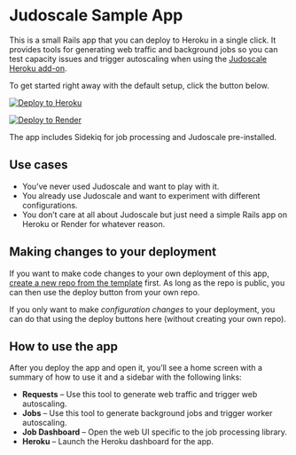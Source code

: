 # Judoscale Sample App

This is a small Rails app that you can deploy to Heroku in a single click. It provides tools for generating web traffic and background jobs so you can test capacity issues and trigger autoscaling when using the [Judoscale Heroku add-on](https://elements.heroku.com/judoscale).

To get started right away with the default setup, click the button below.

[![Deploy to Heroku](https://www.herokucdn.com/deploy/button.svg)](https://heroku.com/deploy)

[![Deploy to Render](https://render.com/images/deploy-to-render-button.svg)](https://render.com/deploy?repo=https://github.com/judoscale/rails-autoscale-sample-app/tree/render-deloy)

The app includes Sidekiq for job processing and Judoscale pre-installed.

## Use cases

- You’ve never used Judoscale and want to play with it.
- You already use Judoscale and want to experiment with different configurations.
- You don’t care at all about Judoscale but just need a simple Rails app on Heroku or Render for whatever reason.

## Making changes to your deployment

If you want to make code changes to your own deployment of this app, [create a new repo from the template](https://github.com/adamlogic/rails-autoscale-sample-app/generate) first. As long as the repo is public, you can then use the deploy button from your own repo.

If you only want to make _configuration changes_ to your deployment, you can do that using the deploy buttons here (without creating your own repo).

## How to use the app

After you deploy the app and open it, you’ll see a home screen with a summary of how to use it and a sidebar with the following links:

- **Requests** – Use this tool to generate web traffic and trigger web autoscaling.
- **Jobs** – Use this tool to generate background jobs and trigger worker autoscaling.
- **Job Dashboard** – Open the web UI specific to the job processing library.
- **Heroku** – Launch the Heroku dashboard for the app.
<!-- - **Judoscale** – Launch the Judoscale dashboard for the app. -->

<!-- ## Request Generator

The request generator has two components: a form for sending one-off web requests from your web browser with configurable server processing time, and a helper for running load tests from the command line with `wrk`.

The default configuration deploys with three web (Puma) threads and a single web worker (Puma process). This means it can handle at most three concurrent requests on a single dyno.

To see this in action, configure the requests to each take a second (1000ms) for application processing time, then quickly hit the button four times to send four requests. The fourth request will take longer because it had to wait for an available thread. **This is request queueing in action!**

If the app had autoscaling enabled, it likely just triggered an upscale depending on the autoscale settings.

Firing requests from the browser is useful for tiny experiments like this, but since browsers are limited on the number of concurrent requests, you’ll want to use `wrk` for hit the app with any substantial traffic. -->
